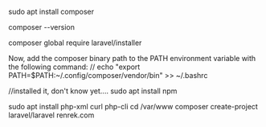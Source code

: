 sudo apt install composer

composer --version

composer global require laravel/installer

Now, add the composer binary path to the PATH environment variable with the following command:
// echo "export PATH=$PATH:~/.config/composer/vendor/bin" >> ~/.bashrc

//installed it, don't know yet....
sudo apt install npm

sudo apt install php-xml curl php-cli
cd /var/www
composer create-project laravel/laravel renrek.com